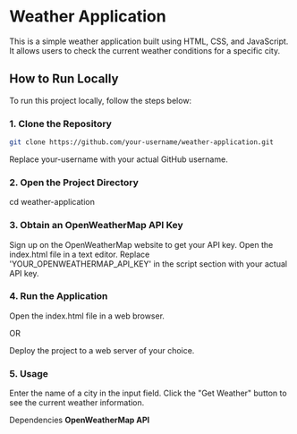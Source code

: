 # Weather Application

This is a simple weather application built using HTML, CSS, and JavaScript. It allows users to check the current weather conditions for a specific city.

## How to Run Locally

To run this project locally, follow the steps below:

### 1. Clone the Repository

```bash
git clone https://github.com/your-username/weather-application.git
```

Replace your-username with your actual GitHub username.

### 2. Open the Project Directory

cd weather-application

### 3. Obtain an OpenWeatherMap API Key

Sign up on the OpenWeatherMap website to get your API key.
Open the index.html file in a text editor.
Replace 'YOUR_OPENWEATHERMAP_API_KEY' in the script section with your actual API key.

### 4. Run the Application

Open the index.html file in a web browser.

OR

Deploy the project to a web server of your choice.

### 5. Usage
Enter the name of a city in the input field.
Click the "Get Weather" button to see the current weather information.

Dependencies
**OpenWeatherMap API**
